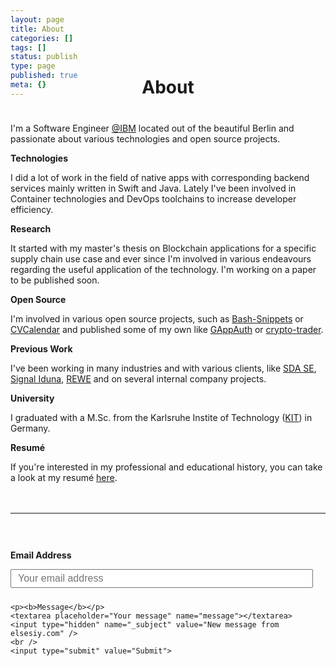 ```yaml
---
layout: page
title: About
categories: []
tags: []
status: publish
type: page
published: true
meta: {}
---
```


<h1 style="text-align: center; margin-bottom: 40px; margin-top: -50px">About</h1>

<div>
  <p>I'm a Software Engineer <a href="https://www.ibm.com/" target="_blank">@IBM</a> located out of the beautiful Berlin and passionate about various technologies and open source projects.</p>

  <p><b>Technologies</b></p>

  <p>I did a lot of work in the field of native apps with corresponding backend services mainly written in Swift and Java. Lately I've been involved in Container technologies and DevOps toolchains to increase developer efficiency.</p>

  <p><b>Research</b></p>

  <p>It started with my master's thesis on Blockchain applications for a specific supply chain use case and ever since I'm involved in various endeavours regarding the useful application of the technology. I'm working on a paper to be published soon.</p>

  <p><b>Open Source</b></p>

  <p>I'm involved in various open source projects, such as <a href="https://github.com/alexanderepstein/Bash-Snippets" target="_blank">Bash-Snippets</a> or <a href="https://github.com/CVCalendar/CVCalendar" target="_blank">CVCalendar</a> and published some of my own like <a href="https://github.com/elsesiy/GAppAuth" target="_blank">GAppAuth</a> or <a href="https://github.com/elsesiy/crypto-trader" target="_blank">crypto-trader</a>.</p>

  <p><b>Previous Work</b></p>

  <p>I've been working in many industries and with various clients, like <a href="https://www.sda-se.com/" target="_blank">SDA SE</a>, <a href="https://www.signal-iduna.de/" target="_blank">Signal Iduna</a>, <a href="https://www.rewe.de/" target="_blank">REWE</a> and on several internal company projects.</p>

  <p><b>University</b></p>

  <p>I graduated with a M.Sc. from the Karlsruhe Instite of Technology (<a href="https://www.kit.edu/" target="_blank">KIT</a>) in Germany.</p>

  <p><b>Resumé</b></p>
  <p>If you're interested in my professional and educational history, you can take a look at my resumé <a href="/assets/about/17-08-08_Jonas-Taha El Sesiy_Resumé.pdf" target="_blank">here</a>.</p>
</div>


<div style="width: 100%; float: left; margin-top: 20px">
  <hr />

  <form id="contactform" method="POST" action="https://formspree.io/info@elsesiy.com">
    <p><b>Email Address</b></p>
    <input type="email" name="_replyto" placeholder="Your email address">

    <p><b>Message</b></p>
    <textarea placeholder="Your message" name="message"></textarea>
    <input type="hidden" name="_subject" value="New message from elsesiy.com" />
    <br />
    <input type="submit" value="Submit">
  </form>
</div>

<style type="text/css">
  #contactform {
    padding-top: 30px;
  }

  #contactform input[type="email"] {
    width: calc(100% - 20px);
    height: 30px;
    font-size: 16px;
    padding: 10px;
    margin-bottom: 10px;
  }

  #contactform textarea {
    width: calc(100% - 30px);
    height: 100px;
    font-size: 16px;
    border: 1px solid #ccc;
    background-color: #fafafa;
    padding: 15px;
    resize: vertical;
  }
  
  #contactform input[type="submit"] {
    display: inline-block;
    width: 127px;
    height: 42px;
    background-color: #272727;
    color: white;
    font-weight: 600;
    font-style: normal;
    font-size: 14px;
    border: none;
    margin-top: 10px;
    cursor: pointer;
  }
</style>
